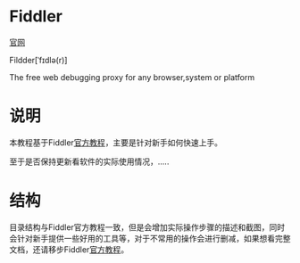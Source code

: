 # Fiddler
[官网](https://www.telerik.com/fiddler)

Fildder[ˈfɪdlə(r)]

The free web debugging proxy for any browser,system or platform

# 说明
本教程基于Fiddler[官方教程](https://docs.telerik.com/fiddler/Configure-Fiddler/Tasks/ConfigureFiddler)，主要是针对新手如何快速上手。

至于是否保持更新看软件的实际使用情况，.....

# 结构
目录结构与Fiddler官方教程一致，但是会增加实际操作步骤的描述和截图，同时会针对新手提供一些好用的工具等，对于不常用的操作会进行删减，如果想看完整文档，还请移步Fiddler[官方教程](https://docs.telerik.com/fiddler/Configure-Fiddler/Tasks/ConfigureFiddler)。



